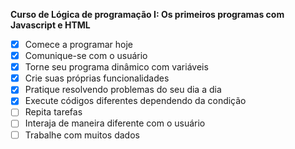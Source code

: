**Curso de Lógica de programação I: Os primeiros programas com Javascript e HTML**

- [x] Comece a programar hoje
- [x] Comunique-se com o usuário
- [x] Torne seu programa dinâmico com variáveis
- [x] Crie suas próprias funcionalidades
- [x] Pratique resolvendo problemas do seu dia a dia
- [x] Execute códigos diferentes dependendo da condição
- [ ] Repita tarefas
- [ ] Interaja de maneira diferente com o usuário
- [ ] Trabalhe com muitos dados